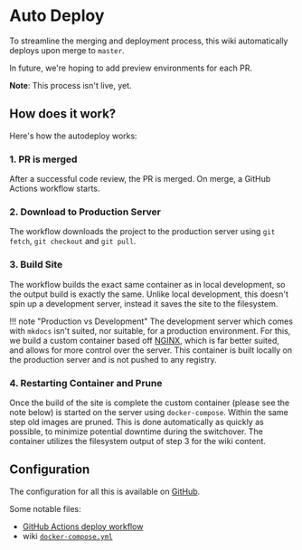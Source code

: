 # Auto Deploy

To streamline the merging and deployment process, this wiki automatically deploys upon merge to `master`.

In future, we're hoping to add preview environments for each PR.

__Note__: This process isn't live, yet.

## How does it work?

Here's how the autodeploy works:

### 1. PR is merged

After a successful code review, the PR is merged. On merge, a GitHub Actions workflow starts.

### 2. Download to Production Server

The workflow downloads the project to the production server using `git fetch`, `git checkout` and `git pull`.

### 3. Build Site

The workflow builds the exact same container as in local development, so the output build is exactly the same. Unlike local development, this doesn't spin up a development server, instead it saves the site to the filesystem.

!!! note "Production vs Development"
    The development server which comes with `mkdocs` isn't suited, nor suitable, for a production environment. For this, we build a custom container based off [NGINX](https://hub.docker.com/_/nginx/), which is far better suited, and allows for more control over the server. This container is built locally on the production server and is not pushed to any registry. 

### 4. Restarting Container and Prune

Once the build of the site is complete the custom container (please see the note below) is started on the server using `docker-compose`. Within the same step old images are pruned. This is done automatically as quickly as possible, to minimize potential downtime during the switchover. The container utilizes the filesystem output of step 3 for the wiki content.

## Configuration

The configuration for all this is available on [GitHub](https://github.com/selfhostedshow/).

Some notable files:

- [GitHub Actions deploy workflow](https://github.com/selfhostedshow/wiki/blob/master/.github/workflows/deploy.yml)
- wiki [`docker-compose.yml`](https://github.com/selfhostedshow/infra/blob/master/ansible/group_vars/demo.yaml#L133)

